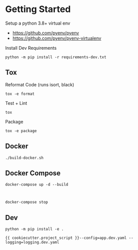

# Getting Started

Setup a python 3.8+ virtual env

- https://github.com/pyenv/pyenv <br>
- https://github.com/pyenv/pyenv-virtualenv <br>


Install Dev Requirements

```
python -m pip install -r requirements-dev.txt
```



## Tox

Reformat Code (runs isort, black)

```
tox -e format
```


Test + Lint

```
tox
```


Package
```
tox -e package
```


## Docker

```
./build-docker.sh
```


## Docker Compose

```
docker-compose up -d --build



docker-compose stop
```



## Dev

```
python -m pip install -e .

{{ cookiecutter.project_script }}--config=app.dev.yaml --logging=logging.dev.yaml
```

